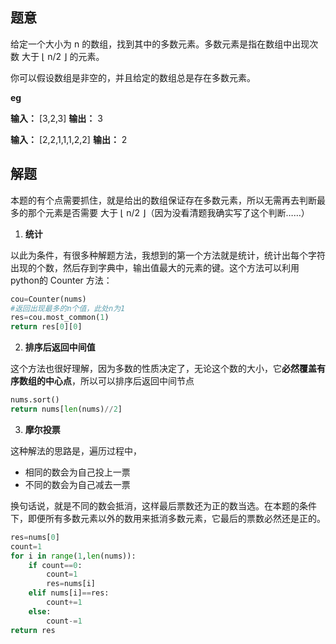 ## 题意

给定一个大小为 n 的数组，找到其中的多数元素。多数元素是指在数组中出现次数 大于 ⌊ n/2 ⌋ 的元素。

你可以假设数组是非空的，并且给定的数组总是存在多数元素。

**eg**

**输入：** \[3,2,3\]
**输出：** 3

**输入：** \[2,2,1,1,1,2,2\]
**输出：** 2

## 解题

本题的有个点需要抓住，就是给出的数组保证存在多数元素，所以无需再去判断最多的那个元素是否需要 大于 ⌊ n/2 ⌋（因为没看清题我确实写了这个判断……）

1. **统计**

以此为条件，有很多种解题方法，我想到的第一个方法就是统计，统计出每个字符出现的个数，然后存到字典中，输出值最大的元素的键。这个方法可以利用python的 Counter 方法：
```python
cou=Counter(nums)
#返回出现最多的n个值，此处n为1
res=cou.most_common(1)
return res[0][0]
```


2. **排序后返回中间值**

这个方法也很好理解，因为多数的性质决定了，无论这个数的大小，它**必然覆盖有序数组的中心点**，所以可以排序后返回中间节点

```python
nums.sort()
return nums[len(nums)//2]
```

3. **摩尔投票**

这种解法的思路是，遍历过程中，
- 相同的数会为自己投上一票
- 不同的数会为自己减去一票

换句话说，就是不同的数会抵消，这样最后票数还为正的数当选。在本题的条件下，即便所有多数元素以外的数用来抵消多数元素，它最后的票数必然还是正的。

```python
res=nums[0]
count=1
for i in range(1,len(nums)):
	if count==0:
		count=1
		res=nums[i]
	elif nums[i]==res:
		count+=1
	else:
		count-=1
return res
```